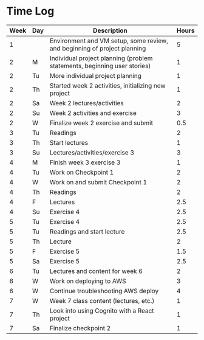 # Time Log

| Week | Day | Description | Hours |
|------|-----|-------------|-------|
| 1 | | Environment and VM setup, some review, and beginning of project planning | 5 |
| 2 | M | Individual project planning (problem statements, beginning user stories) | 1 |
| 2 | Tu | More individual project planning | 1
| 2 | Th | Started week 2 activities, initializing new project | 1 |
| 2 | Sa | Week 2 lectures/activities | 2 |
| 2 | Su | Week 2 activities and exercise | 3 |
| 2 | W | Finalize week 2 exercise and submit | 0.5 |
| 3 | Tu | Readings | 2 | 
| 3 | Th | Start lectures | 1 | 
| 3 | Su | Lectures/activities/exercise 3 | 3 | 
| 4 | M | Finish week 3 exercise 3 | 1 |
| 4 | Tu | Work on Checkpoint 1 | 2 | 
| 4 | W | Work on and submit Checkpoint 1 | 2 |
| 4 | Th | Readings | 2 |
| 4 | F | Lectures | 2.5 | 
| 4 | Su | Exercise 4 | 2.5 | 
| 5 | Tu | Exercise 4 | 2.5 | 
| 5 | Tu | Readings and start lecture | 2.5 | 
| 5 | Th | Lecture | 2 |
| 5 | F | Exercise 5 | 1.5 | 
| 5 | Sa | Exercise 5 | 2.5 |
| 6 | Tu | Lectures and content for week 6 | 2 |
| 6 | W | Work on deploying to AWS | 3 | 
| 6 | W | Continue troubleshooting AWS deploy | 4 | 
| 7 | W | Week 7 class content (lectures, etc.) | 1 | 
| 7 | Th | Look into using Cognito with a React project | 1 | 
| 7 | Sa | Finalize checkpoint 2 | 1 | 